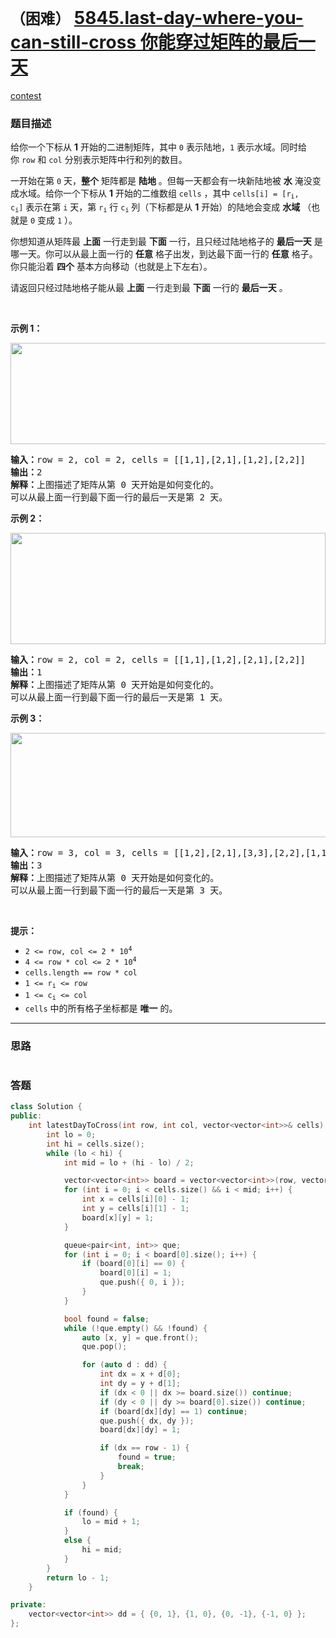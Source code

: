 # `（困难）` [5845.last-day-where-you-can-still-cross 你能穿过矩阵的最后一天](https://leetcode-cn.com/problems/last-day-where-you-can-still-cross/)

[contest](https://leetcode-cn.com/contest/weekly-contest-254/problems/last-day-where-you-can-still-cross/)

### 题目描述
<div class="notranslate"><p>给你一个下标从 <strong>1</strong>&nbsp;开始的二进制矩阵，其中&nbsp;<code>0</code>&nbsp;表示陆地，<code>1</code>&nbsp;表示水域。同时给你&nbsp;<code>row</code> 和&nbsp;<code>col</code>&nbsp;分别表示矩阵中行和列的数目。</p>

<p>一开始在第&nbsp;<code>0</code>&nbsp;天，<strong>整个</strong>&nbsp;矩阵都是&nbsp;<strong>陆地</strong>&nbsp;。但每一天都会有一块新陆地被&nbsp;<strong>水</strong>&nbsp;淹没变成水域。给你一个下标从&nbsp;<strong>1</strong>&nbsp;开始的二维数组&nbsp;<code>cells</code>&nbsp;，其中&nbsp;<code>cells[i] = [r<sub>i</sub>, c<sub>i</sub>]</code>&nbsp;表示在第&nbsp;<code>i</code>&nbsp;天，第&nbsp;<code>r<sub>i</sub></code>&nbsp;行&nbsp;<code>c<sub>i</sub></code>&nbsp;列（下标都是从 <strong>1</strong>&nbsp;开始）的陆地会变成 <strong>水域</strong>&nbsp;（也就是 <code>0</code>&nbsp;变成 <code>1</code>&nbsp;）。</p>

<p>你想知道从矩阵最 <strong>上面</strong>&nbsp;一行走到最 <strong>下面</strong>&nbsp;一行，且只经过陆地格子的 <strong>最后一天</strong>&nbsp;是哪一天。你可以从最上面一行的&nbsp;<strong>任意</strong>&nbsp;格子出发，到达最下面一行的&nbsp;<strong>任意</strong>&nbsp;格子。你只能沿着&nbsp;<strong>四个</strong>&nbsp;基本方向移动（也就是上下左右）。</p>

<p>请返回只经过陆地格子能从最 <strong>上面</strong>&nbsp;一行走到最 <strong>下面</strong>&nbsp;一行的 <strong>最后一天</strong>&nbsp;。</p>

<p>&nbsp;</p>

<p><strong>示例 1：</strong></p>
<img style="width: 624px; height: 162px;" src="https://assets.leetcode.com/uploads/2021/07/27/1.png" alt="">
<pre><b>输入：</b>row = 2, col = 2, cells = [[1,1],[2,1],[1,2],[2,2]]
<b>输出：</b>2
<b>解释：</b>上图描述了矩阵从第 0 天开始是如何变化的。
可以从最上面一行到最下面一行的最后一天是第 2 天。
</pre>

<p><strong>示例 2：</strong></p>
<img style="width: 504px; height: 178px;" src="https://assets.leetcode.com/uploads/2021/07/27/2.png" alt="">
<pre><b>输入：</b>row = 2, col = 2, cells = [[1,1],[1,2],[2,1],[2,2]]
<b>输出：</b>1
<b>解释：</b>上图描述了矩阵从第 0 天开始是如何变化的。
可以从最上面一行到最下面一行的最后一天是第 1 天。
</pre>

<p><strong>示例 3：</strong></p>
<img style="width: 666px; height: 167px;" src="https://assets.leetcode.com/uploads/2021/07/27/3.png" alt="">
<pre><b>输入：</b>row = 3, col = 3, cells = [[1,2],[2,1],[3,3],[2,2],[1,1],[1,3],[2,3],[3,2],[3,1]]
<b>输出：</b>3
<b>解释：</b>上图描述了矩阵从第 0 天开始是如何变化的。
可以从最上面一行到最下面一行的最后一天是第 3 天。
</pre>

<p>&nbsp;</p>

<p><strong>提示：</strong></p>

<ul>
	<li><code>2 &lt;= row, col &lt;= 2 * 10<sup>4</sup></code></li>
	<li><code>4 &lt;= row * col &lt;= 2 * 10<sup>4</sup></code></li>
	<li><code>cells.length == row * col</code></li>
	<li><code>1 &lt;= r<sub>i</sub> &lt;= row</code></li>
	<li><code>1 &lt;= c<sub>i</sub> &lt;= col</code></li>
	<li><code>cells</code>&nbsp;中的所有格子坐标都是 <strong>唯一</strong>&nbsp;的。</li>
</ul>
</div>

---
### 思路
```
```



### 答题
``` C++
class Solution {
public:
    int latestDayToCross(int row, int col, vector<vector<int>>& cells) {
        int lo = 0;
        int hi = cells.size();
        while (lo < hi) {
            int mid = lo + (hi - lo) / 2;

            vector<vector<int>> board = vector<vector<int>>(row, vector<int>(col, 0));
            for (int i = 0; i < cells.size() && i < mid; i++) {
                int x = cells[i][0] - 1;
                int y = cells[i][1] - 1;
                board[x][y] = 1;
            }

            queue<pair<int, int>> que;
            for (int i = 0; i < board[0].size(); i++) {
                if (board[0][i] == 0) {
                    board[0][i] = 1;
                    que.push({ 0, i });
                }
            }

            bool found = false;
            while (!que.empty() && !found) {
                auto [x, y] = que.front();
                que.pop();

                for (auto d : dd) {
                    int dx = x + d[0];
                    int dy = y + d[1];
                    if (dx < 0 || dx >= board.size()) continue;
                    if (dy < 0 || dy >= board[0].size()) continue;
                    if (board[dx][dy] == 1) continue;
                    que.push({ dx, dy });
                    board[dx][dy] = 1;

                    if (dx == row - 1) {
                        found = true;
                        break;
                    }
                }
            }

            if (found) {
                lo = mid + 1;
            }
            else {
                hi = mid;
            }
        }
        return lo - 1;
    }

private:
    vector<vector<int>> dd = { {0, 1}, {1, 0}, {0, -1}, {-1, 0} };
};
```




